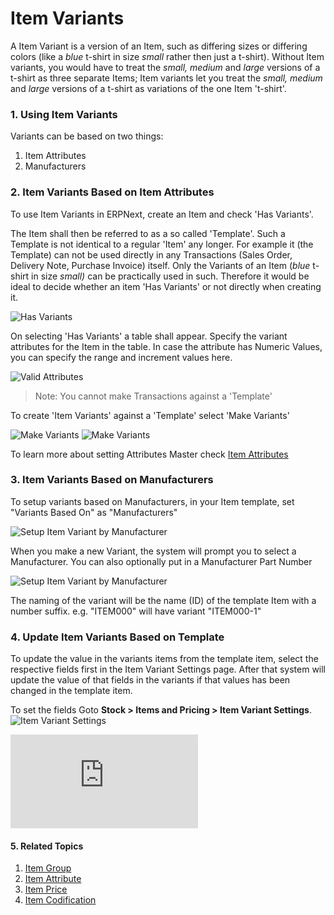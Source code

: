<!-- add-breadcrumbs -->
# Item Variants

A Item Variant is a version of an Item, such as differing sizes or differing colors (like a _blue_ t-shirt in size _small_ rather then just a t-shirt).
Without Item variants, you would have to treat the _small, medium_ and _large_ versions of a t-shirt as three separate Items;
Item variants let you treat the _small, medium_ and _large_ versions of a t-shirt as variations of the one Item 't-shirt'.

### 1. Using Item Variants

Variants can be based on two things:

1. Item Attributes
1. Manufacturers

### 2. Item Variants Based on Item Attributes

To use Item Variants in ERPNext, create an Item and check 'Has Variants'.

 The Item shall then be referred to as a so called 'Template'. Such a Template is not identical to a regular 'Item' any longer. For example it (the Template) can not be used directly in any Transactions (Sales Order, Delivery Note, Purchase Invoice) itself. Only the Variants of an Item (_blue_ t-shirt in size _small)_ can be practically used in such. Therefore it would be ideal to decide whether an item 'Has Variants' or not directly when creating it.

<img class="screenshot" alt="Has Variants" src="{{docs_base_url}}/assets/img/stock/item-has-variants.png">

On selecting 'Has Variants' a table shall appear. Specify the variant attributes for the Item in the table. In case the attribute has Numeric Values, you can specify the range and increment values here.

<img class="screenshot" alt="Valid Attributes" src="{{docs_base_url}}/assets/img/stock/item-attributes.png">

> Note: You cannot make Transactions against a 'Template'

To create 'Item Variants' against a 'Template' select 'Make Variants'

<img class="screenshot" alt="Make Variants" src="{{docs_base_url}}/assets/img/stock/make-variant.png">

<img class="screenshot" alt="Make Variants" src="{{docs_base_url}}/assets/img/stock/make-variant-1.png">

To learn more about setting Attributes Master check [Item Attributes](/docs/user/manual/en/stock/setup/item-attribute)

### 3. Item Variants Based on Manufacturers

To setup variants based on Manufacturers, in your Item template, set "Variants Based On" as "Manufacturers"

<img class='screenshot' alt='Setup Item Variant by Manufacturer'
	src='{{docs_base_url}}/assets/img/stock/select-mfg-for-variant.png'>

When you make a new Variant, the system will prompt you to select a Manufacturer. You can also optionally put in a Manufacturer Part Number

<img class='screenshot' alt='Setup Item Variant by Manufacturer'
	src='{{docs_base_url}}/assets/img/stock/set-variant-by-mfg.png'>

The naming of the variant will be the name (ID) of the template Item with a number suffix. e.g. "ITEM000" will have variant "ITEM000-1"

### 4. Update Item Variants Based on Template
To update the value in the variants items from the template item, select the respective fields first in the Item Variant Settings page. After that system will update the value of that fields in the variants if that values has been changed in the template item.

To set the fields Goto **Stock > Items and Pricing > Item Variant Settings**.
<img class='screenshot' alt='Item Variant Settings'
	src='{{docs_base_url}}/assets/img/stock/item_variants_settings.png'>

<div class="embed-container">
	<iframe src="https://www.youtube.com/embed/kogIricF40I?rel=0" frameborder="0" allow="autoplay; encrypted-media" allowfullscreen>
	</iframe>
</div>

#### 5. Related Topics
1. [Item Group](/docs/user/manual/en/stock/item-group)
1. [Item Attribute](/docs/user/manual/en/stock/item-attribute)
1. [Item Price](/docs/user/manual/en/stock/item-price)
1. [Item Codification](/docs/user/manual/en/stock/item-codification)
